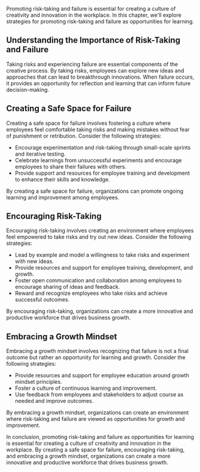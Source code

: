 
Promoting risk-taking and failure is essential for creating a culture of creativity and innovation in the workplace. In this chapter, we'll explore strategies for promoting risk-taking and failure as opportunities for learning.

Understanding the Importance of Risk-Taking and Failure
-------------------------------------------------------

Taking risks and experiencing failure are essential components of the creative process. By taking risks, employees can explore new ideas and approaches that can lead to breakthrough innovations. When failure occurs, it provides an opportunity for reflection and learning that can inform future decision-making.

Creating a Safe Space for Failure
---------------------------------

Creating a safe space for failure involves fostering a culture where employees feel comfortable taking risks and making mistakes without fear of punishment or retribution. Consider the following strategies:

* Encourage experimentation and risk-taking through small-scale sprints and iterative testing.
* Celebrate learnings from unsuccessful experiments and encourage employees to share their failures with others.
* Provide support and resources for employee training and development to enhance their skills and knowledge.

By creating a safe space for failure, organizations can promote ongoing learning and improvement among employees.

Encouraging Risk-Taking
-----------------------

Encouraging risk-taking involves creating an environment where employees feel empowered to take risks and try out new ideas. Consider the following strategies:

* Lead by example and model a willingness to take risks and experiment with new ideas.
* Provide resources and support for employee training, development, and growth.
* Foster open communication and collaboration among employees to encourage sharing of ideas and feedback.
* Reward and recognize employees who take risks and achieve successful outcomes.

By encouraging risk-taking, organizations can create a more innovative and productive workforce that drives business growth.

Embracing a Growth Mindset
--------------------------

Embracing a growth mindset involves recognizing that failure is not a final outcome but rather an opportunity for learning and growth. Consider the following strategies:

* Provide resources and support for employee education around growth mindset principles.
* Foster a culture of continuous learning and improvement.
* Use feedback from employees and stakeholders to adjust course as needed and improve outcomes.

By embracing a growth mindset, organizations can create an environment where risk-taking and failure are viewed as opportunities for growth and improvement.

In conclusion, promoting risk-taking and failure as opportunities for learning is essential for creating a culture of creativity and innovation in the workplace. By creating a safe space for failure, encouraging risk-taking, and embracing a growth mindset, organizations can create a more innovative and productive workforce that drives business growth.
